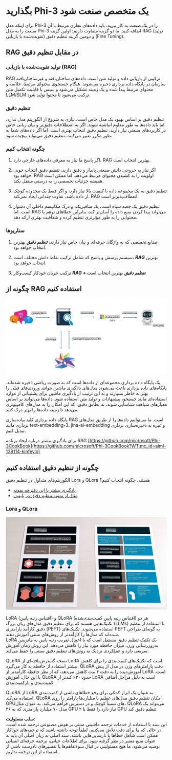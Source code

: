 # **بگذارید Phi-3 یک متخصص صنعت شود**

برای اینکه مدل Phi-3 را در یک صنعت به کار ببرید، باید داده‌های تجاری مرتبط با آن صنعت را به مدل Phi-3 اضافه کنید. ما دو گزینه متفاوت داریم: اولین گزینه RAG (تولید تقویت‌شده با بازیابی) و دومین گزینه تنظیم دقیق (Fine Tuning).

## **RAG در مقابل تنظیم دقیق**

### **تولید تقویت‌شده با بازیابی (RAG)**

RAG ترکیبی از بازیابی داده و تولید متن است. داده‌های ساختاریافته و غیرساختاریافته سازمان در پایگاه داده برداری ذخیره می‌شوند. هنگام جستجوی محتوای مرتبط، خلاصه و محتوای مرتبط پیدا شده و یک زمینه تشکیل می‌شود و سپس با قابلیت تکمیل متن LLM/SLM ترکیب می‌شود تا محتوا تولید شود.

### **تنظیم دقیق**

تنظیم دقیق بر اساس بهبود یک مدل خاص است. نیازی به شروع از الگوریتم مدل ندارد، اما باید داده‌ها به طور مداوم انباشته شوند. اگر به اصطلاحات دقیق‌تر و بیان زبانی خاص در کاربردهای صنعتی نیاز دارید، تنظیم دقیق انتخاب بهتری است. اما اگر داده‌های شما به طور مکرر تغییر می‌کنند، تنظیم دقیق می‌تواند پیچیده شود.

### **چگونه انتخاب کنیم**

1. اگر پاسخ ما نیاز به معرفی داده‌های خارجی دارد، RAG بهترین انتخاب است.

2. اگر نیاز به خروجی دانش صنعتی پایدار و دقیق دارید، تنظیم دقیق انتخاب خوبی خواهد بود. RAG اولویت را به کشیدن محتوای مرتبط می‌دهد، اما ممکن است همیشه جزئیات تخصصی را به درستی منتقل نکند.

3. تنظیم دقیق به یک مجموعه داده با کیفیت بالا نیاز دارد، و اگر فقط یک محدوده کوچک از داده باشد، تفاوت چندانی ایجاد نمی‌کند. RAG انعطاف‌پذیرتر است.

4. تنظیم دقیق یک جعبه سیاه است، یک متافیزیک، و درک مکانیسم داخلی آن دشوار است. اما RAG می‌تواند پیدا کردن منبع داده را آسان‌تر کند، بنابراین خطاهای توهم یا محتوایی را به طور مؤثرتری تنظیم کرده و شفافیت بهتری ارائه دهد.

### **سناریوها**

1. صنایع تخصصی که به واژگان حرفه‌ای و بیان خاص نیاز دارند، ***تنظیم دقیق*** بهترین انتخاب خواهد بود.

2. سیستم پرسش و پاسخ که شامل ترکیب نقاط دانش مختلف است، ***RAG*** بهترین انتخاب خواهد بود.

3. ترکیب جریان خودکار کسب‌وکار ***RAG + تنظیم دقیق*** بهترین انتخاب است.

## **چگونه از RAG استفاده کنیم**

![rag](../../../../translated_images/rag.36e7cb856f120334d577fde60c6a5d7c5eecae255dac387669303d30b4b3efa4.fa.png)

یک پایگاه داده برداری مجموعه‌ای از داده‌ها است که به صورت ریاضی ذخیره شده‌اند. پایگاه‌های داده برداری باعث می‌شوند مدل‌های یادگیری ماشین بتوانند ورودی‌های قبلی را بهتر به خاطر بسپارند و به این ترتیب از یادگیری ماشین برای پشتیبانی از موارد استفاده‌ای مانند جستجو، پیشنهادات و تولید متن استفاده شود. داده‌ها می‌توانند بر اساس معیارهای شباهت شناسایی شوند، نه تطابق دقیق، که این امکان را به مدل‌های کامپیوتری می‌دهد تا زمینه داده‌ها را بهتر درک کنند.

پایگاه داده برداری کلید پیاده‌سازی RAG است. ما می‌توانیم داده‌ها را از طریق مدل‌های برداری مانند text-embedding-3، jina-ai-embedding و غیره به ذخیره‌سازی برداری تبدیل کنیم.

برای یادگیری بیشتر درباره ایجاد برنامه RAG [https://github.com/microsoft/Phi-3CookBook](https://github.com/microsoft/Phi-3CookBook?WT.mc_id=aiml-138114-kinfeylo)

## **چگونه از تنظیم دقیق استفاده کنیم**

الگوریتم‌های متداول در تنظیم دقیق Lora و QLora هستند. چگونه انتخاب کنیم؟
- [یادگیری بیشتر با این دفترچه نمونه](../../../../code/04.Finetuning/Phi_3_Inference_Finetuning.ipynb)
- [مثال از نمونه تنظیم دقیق در پایتون](../../../../code/04.Finetuning/FineTrainingScript.py)

### **Lora و QLora**

![lora](../../../../translated_images/qlora.6aeba71122bc0c8d56ccf0bc36b861304939fee087f43c1fc6cc5c9cb8764725.fa.png)

LoRA (اقتباس رتبه پایین) و QLoRA (اقتباس رتبه پایین کمیت‌بندی‌شده) هر دو تکنیک‌هایی هستند که برای تنظیم دقیق مدل‌های زبان بزرگ (LLMs) با استفاده از تنظیم دقیق کارآمد پارامتری (PEFT) استفاده می‌شوند. تکنیک‌های PEFT به گونه‌ای طراحی شده‌اند که مدل‌ها را کارآمدتر از روش‌های سنتی آموزش دهند.  
LoRA یک تکنیک تنظیم دقیق مستقل است که با اعمال تقریب رتبه پایین به ماتریس به‌روزرسانی وزن، میزان حافظه مورد نیاز را کاهش می‌دهد. این روش زمان آموزش سریعی دارد و عملکردی نزدیک به روش‌های تنظیم دقیق سنتی را حفظ می‌کند.

QLoRA نسخه گسترش‌یافته‌ای از LoRA است که تکنیک‌های کمیت‌بندی را برای کاهش بیشتر استفاده از حافظه به کار می‌گیرد. QLoRA دقت پارامترهای وزن در مدل از پیش آموزش‌دیده را به دقت ۴ بیت کاهش می‌دهد، که از نظر حافظه کارآمدتر از LoRA است. با این حال، آموزش QLoRA حدود ۳۰٪ کندتر از LoRA است به دلیل مراحل اضافی کمیت‌بندی و بازکمیت‌بندی.

QLoRA از LoRA به عنوان یک ابزار کمکی برای رفع خطاهای ناشی از کمیت‌بندی استفاده می‌کند. QLoRA امکان تنظیم دقیق مدل‌های عظیم با میلیاردها پارامتر را روی GPUهای نسبتاً کوچک و در دسترس فراهم می‌کند. به عنوان مثال، QLoRA می‌تواند یک مدل ۷۰ میلیارد پارامتری که به ۳۶ GPU نیاز دارد را فقط با ۲ GPU تنظیم دقیق کند.

**سلب مسئولیت**:  
این سند با استفاده از خدمات ترجمه ماشینی مبتنی بر هوش مصنوعی ترجمه شده است. در حالی که ما برای دقت تلاش می‌کنیم، لطفاً توجه داشته باشید که ترجمه‌های خودکار ممکن است شامل خطاها یا نارسایی‌هایی باشند. سند اصلی به زبان اصلی آن باید به عنوان منبع معتبر در نظر گرفته شود. برای اطلاعات حیاتی، ترجمه حرفه‌ای انسانی توصیه می‌شود. ما هیچ مسئولیتی در قبال سوءتفاهم‌ها یا تفسیرهای نادرست ناشی از استفاده از این ترجمه نداریم.